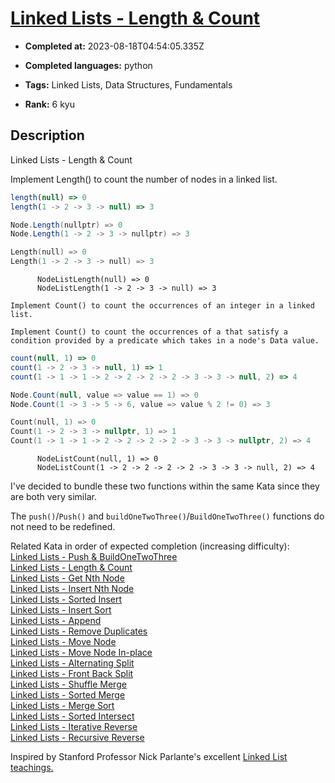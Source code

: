 # [Linked Lists - Length & Count](https://www.codewars.com/kata/55beec7dd347078289000021)

- **Completed at:** 2023-08-18T04:54:05.335Z

- **Completed languages:** python

- **Tags:** Linked Lists, Data Structures, Fundamentals

- **Rank:** 6 kyu

## Description

Linked Lists - Length & Count

Implement Length() to count the number of nodes in a linked list.<br>
```javascript
length(null) => 0
length(1 -> 2 -> 3 -> null) => 3
```
```csharp
Node.Length(nullptr) => 0
Node.Length(1 -> 2 -> 3 -> nullptr) => 3
```
```cpp
Length(null) => 0
Length(1 -> 2 -> 3 -> null) => 3
```
```cobol
      NodeListLength(null) => 0
      NodeListLength(1 -> 2 -> 3 -> null) => 3
```
```if-not:csharp
Implement Count() to count the occurrences of an integer in a linked list.
```
```if:csharp
Implement Count() to count the occurrences of a that satisfy a condition provided by a predicate which takes in a node's Data value.
```
```javascript
count(null, 1) => 0
count(1 -> 2 -> 3 -> null, 1) => 1
count(1 -> 1 -> 1 -> 2 -> 2 -> 2 -> 2 -> 3 -> 3 -> null, 2) => 4
```
```csharp
Node.Count(null, value => value == 1) => 0
Node.Count(1 -> 3 -> 5 -> 6, value => value % 2 != 0) => 3
```
```cpp
Count(null, 1) => 0
Count(1 -> 2 -> 3 -> nullptr, 1) => 1
Count(1 -> 1 -> 1 -> 2 -> 2 -> 2 -> 2 -> 3 -> 3 -> nullptr, 2) => 4
```
```cobol
      NodeListCount(null, 1) => 0
      NodeListCount(1 -> 2 -> 2 -> 2 -> 2 -> 3 -> 3 -> null, 2) => 4
```

I've decided to bundle these two functions within the same Kata since they are both very similar.

The `push()`/`Push()` and `buildOneTwoThree()`/`BuildOneTwoThree()` functions do not need to be redefined.

Related Kata in order of expected completion (increasing difficulty):<br>
 <a href="http://www.codewars.com/kata/linked-lists-push-and-buildonetwothree">Linked Lists - Push & BuildOneTwoThree</a><br>
 <a href="http://www.codewars.com/kata/linked-lists-length-and-count">Linked Lists - Length & Count</a><br>
 <a href="http://www.codewars.com/kata/linked-lists-get-nth-node">Linked Lists - Get Nth Node</a><br>
<a href="http://www.codewars.com/kata/linked-lists-insert-nth-node">Linked Lists - Insert Nth Node</a><br>
<a href="http://www.codewars.com/kata/linked-lists-sorted-insert">Linked Lists - Sorted Insert</a><br>
<a href="http://www.codewars.com/kata/linked-lists-insert-sort">Linked Lists - Insert Sort</a><br>
<a href="http://www.codewars.com/kata/linked-lists-append">Linked Lists - Append</a><br>
<a href="http://www.codewars.com/kata/linked-lists-remove-duplicates">Linked Lists - Remove Duplicates</a><br>
<a href="http://www.codewars.com/kata/linked-lists-move-node">Linked Lists - Move Node</a><br>
<a href="http://www.codewars.com/kata/linked-lists-move-node-in-place">Linked Lists - Move Node In-place</a><br>
<a href="http://www.codewars.com/kata/linked-lists-alternating-split">Linked Lists - Alternating Split</a><br>
<a href="http://www.codewars.com/kata/linked-lists-front-back-split">Linked Lists - Front Back Split</a><br>
<a href="http://www.codewars.com/kata/linked-lists-shuffle-merge">Linked Lists - Shuffle Merge</a><br>
<a href="http://www.codewars.com/kata/linked-lists-sorted-merge">Linked Lists - Sorted Merge</a><br>
<a href="http://www.codewars.com/kata/linked-lists-merge-sort">Linked Lists - Merge Sort</a><br>
<a href="http://www.codewars.com/kata/linked-lists-sorted-intersect">Linked Lists - Sorted Intersect</a><br>
<a href="http://www.codewars.com/kata/linked-lists-iterative-reverse">Linked Lists - Iterative Reverse</a><br>
<a href="http://www.codewars.com/kata/linked-lists-recursive-reverse">Linked Lists - Recursive Reverse</a><br>

Inspired by Stanford Professor Nick Parlante's excellent [Linked List teachings.](http://cslibrary.stanford.edu/103/LinkedListBasics.pdf)